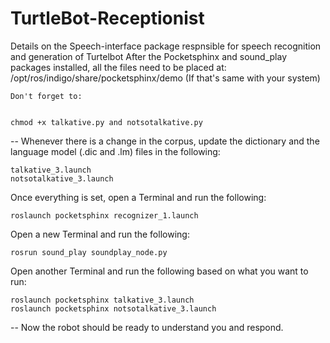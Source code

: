 # TurtleBot-Receptionist
Details on the Speech-interface package respnsible for speech recognition and generation of Turtelbot
    After the Pocketsphinx and sound_play packages installed, all the files need to be placed at:   
    /opt/ros/indigo/share/pocketsphinx/demo (If that's same with your system)
    
   
    Don't forget to:
    

    chmod +x talkative.py and notsotalkative.py

-- Whenever there is a change in the corpus, update the dictionary and the language model (.dic and .lm) files in the following:   

    talkative_3.launch
    notsotalkative_3.launch 

Once everything is set, open a Terminal and run the following:

    roslaunch pocketsphinx recognizer_1.launch 
    
Open a new Terminal and run the following:

    rosrun sound_play soundplay_node.py

Open another Terminal and run the following based on what you want to run:

    roslaunch pocketsphinx talkative_3.launch
    roslaunch pocketsphinx notsotalkative_3.launch  
    
-- Now the robot should be ready to understand you and respond. 
